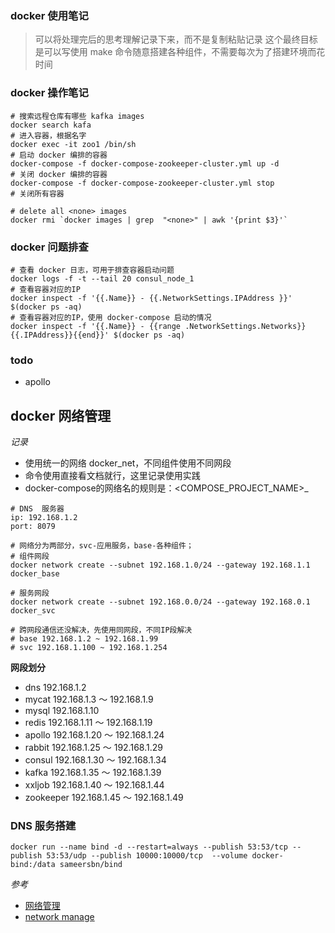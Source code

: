 ### docker 使用笔记
> 可以将处理完后的思考理解记录下来，而不是复制粘贴记录
> 这个最终目标是可以写使用 make 命令随意搭建各种组件，不需要每次为了搭建环境而花时间

### docker 操作笔记
```shell
# 搜索远程仓库有哪些 kafka images
docker search kafa
# 进入容器，根据名字
docker exec -it zoo1 /bin/sh
# 启动 docker 编排的容器
docker-compose -f docker-compose-zookeeper-cluster.yml up -d
# 关闭 docker 编排的容器
docker-compose -f docker-compose-zookeeper-cluster.yml stop
# 关闭所有容器

# delete all <none> images
docker rmi `docker images | grep  "<none>" | awk '{print $3}'`
```

### docker 问题排查
```shell
# 查看 docker 日志，可用于排查容器启动问题
docker logs -f -t --tail 20 consul_node_1
# 查看容器对应的IP
docker inspect -f '{{.Name}} - {{.NetworkSettings.IPAddress }}' $(docker ps -aq)
# 查看容器对应的IP，使用 docker-compose 启动的情况
docker inspect -f '{{.Name}} - {{range .NetworkSettings.Networks}}{{.IPAddress}}{{end}}' $(docker ps -aq)

```


### todo
- apollo


## docker 网络管理
*记录*
- 使用统一的网络 docker_net，不同组件使用不同网段
- 命令使用直接看文档就行，这里记录使用实践
- docker-compose的网络名的规则是：<COMPOSE_PROJECT_NAME>_<NETWORKS>

```shell
# DNS  服务器
ip: 192.168.1.2
port: 8079

# 网络分为两部分，svc-应用服务，base-各种组件；
# 组件网段
docker network create --subnet 192.168.1.0/24 --gateway 192.168.1.1 docker_base   

# 服务网段
docker network create --subnet 192.168.0.0/24 --gateway 192.168.0.1 docker_svc

# 跨网段通信还没解决，先使用同网段，不同IP段解决
# base 192.168.1.2 ~ 192.168.1.99
# svc 192.168.1.100 ~ 192.168.1.254
```

**网段划分**
- dns         192.168.1.2
- mycat       192.168.1.3 ～ 192.168.1.9
- mysql       192.168.1.10
- redis       192.168.1.11 ～ 192.168.1.19
- apollo      192.168.1.20 ～ 192.168.1.24
- rabbit      192.168.1.25 ～ 192.168.1.29
- consul      192.168.1.30 ～ 192.168.1.34
- kafka       192.168.1.35 ～ 192.168.1.39
- xxljob      192.168.1.40 ～ 192.168.1.44
- zookeeper   192.168.1.45 ～ 192.168.1.49

### DNS 服务搭建
```shell
docker run --name bind -d --restart=always --publish 53:53/tcp --publish 53:53/udp --publish 10000:10000/tcp  --volume docker-bind:/data sameersbn/bind
```



*参考*
- [网络管理](https://www.cnblogs.com/lei0213/p/12631681.html)
- [network manage](https://andrewpqc.github.io/2017/09/20/Network-management-of-Docker/)


